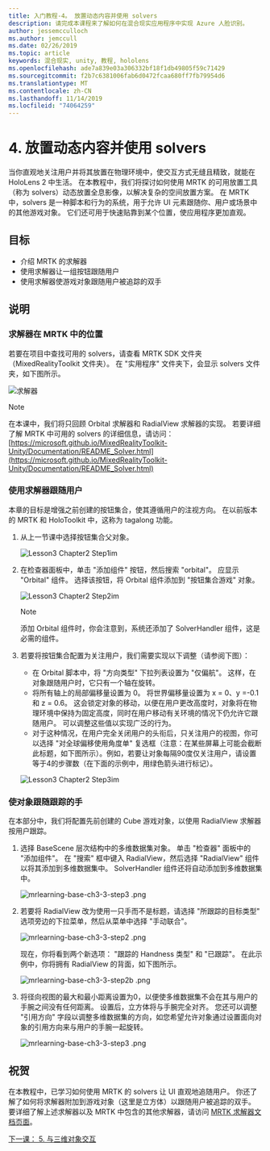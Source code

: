 ```yaml
---
title: 入门教程-4。 放置动态内容并使用 solvers
description: 请完成本课程来了解如何在混合现实应用程序中实现 Azure 人脸识别。
author: jessemcculloch
ms.author: jemccull
ms.date: 02/26/2019
ms.topic: article
keywords: 混合现实, unity, 教程, hololens
ms.openlocfilehash: ade7a839e03a306332bf18f1db49805f59c71429
ms.sourcegitcommit: f2b7c6381006fab6d0472fcaa680ff7fb79954d6
ms.translationtype: MT
ms.contentlocale: zh-CN
ms.lasthandoff: 11/14/2019
ms.locfileid: "74064259"
---
```

# <a name="4-placing-dynamic-content-and-using-solvers"></a>4. 放置动态内容并使用 solvers

当你直观地关注用户并将其放置在物理环境中，使交互方式无缝且精致，就能在 HoloLens 2 中生活。 在本教程中，我们将探讨如何使用 MRTK 的可用放置工具（称为 solvers）动态放置全息影像，以解决复杂的空间放置方案。 在 MRTK 中，solvers 是一种脚本和行为的系统，用于允许 UI 元素跟随你、用户或场景中的其他游戏对象。 它们还可用于快速贴靠到某个位置，使应用程序更加直观。

## <a name="objectives"></a>目标

* 介绍 MRTK 的求解器
* 使用求解器让一组按钮跟随用户
* 使用求解器使游戏对象跟随用户被追踪的双手

## <a name="instructions"></a>说明

### <a name="location-of-solvers-in-the-mrtk"></a>求解器在 MRTK 中的位置

 若要在项目中查找可用的 solvers，请查看 MRTK SDK 文件夹（MixedRealityToolkit 文件夹）。 在 "实用程序" 文件夹下，会显示 solvers 文件夹，如下图所示。

![求解器](images/lesson3_chapter1_step1im.PNG)

>[!NOTE]
>在本课中，我们将只回顾 Orbital 求解器和 RadialView 求解器的实现。 若要详细了解 MRTK 中可用的 solvers 的详细信息，请访问： [https://microsoft.github.io/MixedRealityToolkit-Unity/Documentation/README_Solver.html](https://microsoft.github.io/MixedRealityToolkit-Unity/Documentation/README_Solver.html)

### <a name="use-a-solver-to-follow-the-user"></a>使用求解器跟随用户

本章的目标是增强之前创建的按钮集合，使其遵循用户的注视方向。 在以前版本的 MRTK 和 HoloToolkit 中，这称为 tagalong 功能。

1. 从上一节课中选择按钮集合父对象。

    ![Lesson3 Chapter2 Step1im](images/Lesson3_chapter2_step1im.PNG)

2. 在检查器面板中，单击 "添加组件" 按钮，然后搜索 "orbital"。 应显示 "Orbital" 组件。 选择该按钮，将 Orbital 组件添加到 "按钮集合游戏" 对象。

    ![Lesson3 Chapter2 Step2im](images/Lesson3_Chapter2_step2im.PNG)

    >[!NOTE]
    >添加 Orbital 组件时，你会注意到，系统还添加了 SolverHandler 组件，这是必需的组件。

3. 若要将按钮集合配置为关注用户，我们需要实现以下调整（请参阅下图）：
    * 在 Orbital 脚本中，将 "方向类型" 下拉列表设置为 "仅偏航"。 这样，在对象跟随用户时，它只有一个轴在旋转。
    * 将所有轴上的局部偏移量设置为 0。 将世界偏移量设置为 x = 0、y =-0.1 和 z = 0.6。 这会锁定对象的移动，以便在用户更改高度时，对象将在物理环境中保持为固定高度，同时在用户移动有关环境的情况下仍允许它跟随用户。 可以调整这些值以实现广泛的行为。
    * 对于这种情况，在用户完全关闭用户的头衔后，只关注用户的视图，你可以选择 "对全球偏移使用角度单" 复选框（注意：在某些屏幕上可能会截断此标题，如下图所示）。例如，若要让对象每隔90度仅关注用户，请设置等于4的步骤数（在下面的示例中，用绿色箭头进行标记）。

    ![Lesson3 Chapter2 Step3im](images/Lesson3_chapter2_step3im.PNG)

### <a name="enabling-objects-to-follow-tracked-hands"></a>使对象跟随跟踪的手

在本部分中，我们将配置先前创建的 Cube 游戏对象，以使用 RadialView 求解器按用户跟踪。

1. 选择 BaseScene 层次结构中的多维数据集对象。 单击 "检查器" 面板中的 "添加组件"。 在 "搜索" 框中键入 RadialView，然后选择 "RadialView" 组件以将其添加到多维数据集中。 SolverHandler 组件还将自动添加到多维数据集中。

    ![mrlearning-base-ch3-3-step3 .png](images/mrlearning-base-ch3-3-step1.png)

2. 若要将 RadialView 改为使用一只手而不是标题，请选择 "所跟踪的目标类型" 选项旁边的下拉菜单，然后从菜单中选择 "手动联合"。

    ![mrlearning-base-ch3-3-step2 .png](images/mrlearning-base-ch3-3-step2a.png)

    现在，你将看到两个新选项： "跟踪的 Handness 类型" 和 "已跟踪"。 在此示例中，你将拥有 RadialView 的背面，如下图所示。

    ![mrlearning-base-ch3-3-step2b .png](images/mrlearning-base-ch3-3-step2b.png)

3. 将径向视图的最大和最小距离设置为0，以便使多维数据集不会在其与用户的手腕之间没有任何距离。 设置后，立方体将与手腕完全对齐。 您还可以调整 "引用方向" 字段以调整多维数据集的方向，如您希望允许对象通过设置面向对象的引用方向来与用户的手腕一起旋转。

    ![mrlearning-base-ch3-3-step3 .png](images/mrlearning-base-ch3-3-step3.png)

## <a name="congratulations"></a>祝贺

在本教程中，已学习如何使用 MRTK 的 solvers 让 UI 直观地追随用户。 你还了解了如何将求解器附加到游戏对象（这里是立方体）以跟随用户被追踪的双手。 要详细了解上述求解器以及 MRTK 中包含的其他求解器，请访问 [MRTK 求解器文档页面](https://microsoft.github.io/MixedRealityToolkit-Unity/Documentation/README_Solver.html)。

[下一课： 5. 与三维对象交互](mrlearning-base-ch4.md)

